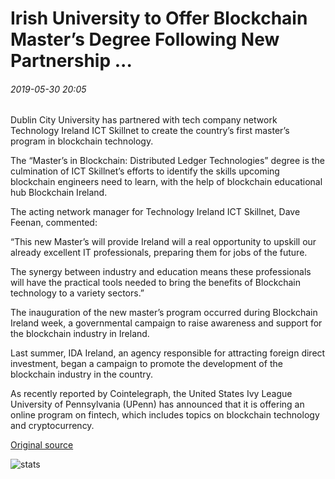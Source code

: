 # Irish University to Offer Blockchain Master’s Degree Following New Partnership ...

###### 2019-05-30 20:05

Dublin City University has partnered with tech company network Technology Ireland ICT Skillnet to create the country’s first master’s program in blockchain technology.

The “Master’s in Blockchain: Distributed Ledger Technologies” degree is the culmination of ICT Skillnet’s efforts to identify the skills upcoming blockchain engineers need to learn, with the help of blockchain educational hub Blockchain Ireland.

The acting network manager for Technology Ireland ICT Skillnet, Dave Feenan, commented:

“This new Master’s will provide Ireland will a real opportunity to upskill our already excellent IT professionals, preparing them for jobs of the future.

The synergy between industry and education means these professionals will have the practical tools needed to bring the benefits of Blockchain technology to a variety sectors.”

The inauguration of the new master’s program occurred during Blockchain Ireland week, a governmental campaign to raise awareness and support for the blockchain industry in Ireland.

Last summer, IDA Ireland, an agency responsible for attracting foreign direct investment, began a campaign to promote the development of the blockchain industry in the country.

As recently reported by Cointelegraph, the United States Ivy League University of Pennsylvania (UPenn) has announced that it is offering an online program on fintech, which includes topics on blockchain technology and cryptocurrency.

[Original source](https://cointelegraph.com/news/irish-university-to-offer-blockchain-masters-degree-following-new-partnership)

![stats](https://c.statcounter.com/11760860/0/a89fa40b/1/ "stats")
